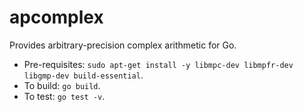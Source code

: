 # apcomplex
Provides arbitrary-precision complex arithmetic for Go.

- Pre-requisites: `` sudo apt-get install -y libmpc-dev libmpfr-dev libgmp-dev build-essential ``.
- To build: `go build`.
- To test: `go test -v`.
